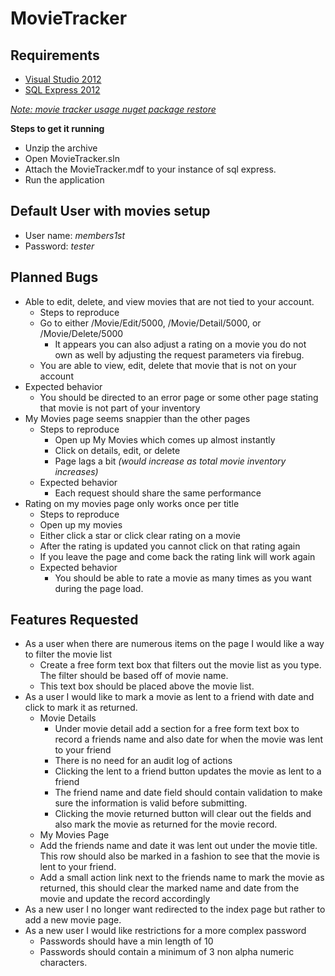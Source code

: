 MovieTracker
============

Requirements
----

 - [Visual Studio 2012](http://www.microsoft.com/visualstudio/en-us/try)
 - [SQL Express 2012](http://www.microsoft.com/en-us/sqlserver/editions/2012-editions/express.aspx)

_[Note: movie tracker usage nuget package restore](http://docs.nuget.org/docs/workflows/using-nuget-without-committing-packages)_


**Steps to get it running**

 - Unzip the archive
 - Open MovieTracker.sln
 - Attach the MovieTracker.mdf to your instance of sql express.
 - Run the application


Default User with movies setup
---
 - User name: *members1st*
 - Password: *tester*


Planned Bugs
--
 - Able to edit, delete, and view movies that are not tied to your account.
    - Steps to reproduce
     - Go to either /Movie/Edit/5000, /Movie/Detail/5000, or /Movie/Delete/5000
        - It appears you can also adjust a rating on a movie you do not own as well by adjusting the request parameters via firebug.
     - You are able to view, edit, delete that movie that is not on your account
  - Expected behavior
     - You should be directed to an error page or some other page stating that movie is not part of your inventory
 - My Movies page seems snappier than the other pages
   - Steps to reproduce
     - Open up My Movies which comes up almost instantly
     - Click on details, edit, or delete
     - Page lags a bit *(would increase as total movie inventory increases)*
   - Expected behavior
     - Each request should share the same performance
 - Rating on my movies page only works once per title
    - Steps to reproduce
     - Open up my movies
      - Either click a star or click clear rating on a movie
     - After the rating is updated you cannot click on that rating again
     - If you leave the page and come back the rating link will work again
   - Expected behavior
     - You should be able to rate a movie as many times as you want during the page load.

Features Requested
--
 - As a user when there are numerous items on the page I would like a way to filter the movie list
    - Create a free form text box that filters out the movie list as you type.  The filter should be based off of movie name.
   - This text box should be placed above the movie list.
 - As a user I would like to mark a movie as lent to a friend with date and click to mark it as returned.
   - Movie Details
     - Under movie detail add a section for a free form text box to record a friends name and also date for when the movie was lent to your friend
     - There is no need for an audit log of actions
     - Clicking the lent to a friend button updates the movie as lent to a friend
     - The friend name and date field should contain validation to make sure the information is valid before submitting.
     - Clicking the movie returned button will clear out the fields and also mark the movie as returned for the movie record.
    - My Movies Page
     - Add the friends name and date it was lent out under the movie title.  This row should also be marked in a fashion to see that the movie is lent to your friend.
     - Add a small action link next to the friends name to mark the movie as returned, this should clear the marked name and date from the movie and update the record accordingly
 - As a new user I no longer want redirected to the index page but rather to add a new movie page.
 - As a new user I would like restrictions for a more complex password
    - Passwords should have a min length of 10
   - Passwords should contain a minimum of 3 non alpha numeric characters.

